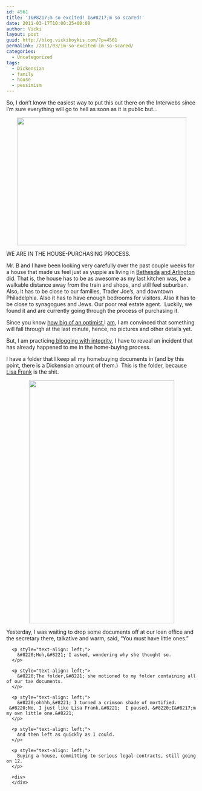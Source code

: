 ```yaml
---
id: 4561
title: 'I&#8217;m so excited! I&#8217;m so scared!'
date: 2011-03-17T10:00:25+00:00
author: Vicki
layout: post
guid: http://blog.vickiboykis.com/?p=4561
permalink: /2011/03/im-so-excited-im-so-scared/
categories:
  - Uncategorized
tags:
  - Dickensian
  - family
  - house
  - pessimism
---
```

[](http://blog.vickiboykis.com/wp-content/uploads/2011/03/lisafrank.jpg)So, I don&#8217;t know the easiest way to put this out there on the Interwebs since I&#8217;m sure everything will go to hell as soon as it is public but&#8230;

<p style="text-align: center;">
  <a href="http://blog.vickiboykis.com/wp-content/uploads/2011/03/househousehouse.jpg"><img class="aligncenter size-full wp-image-4564" title="househousehouse" src="http://blog.vickiboykis.com/wp-content/uploads/2011/03/househousehouse.jpg" alt="" width="448" height="336" /></a>
</p>

<p style="text-align: left;">
  WE ARE IN THE HOUSE-PURCHASING PROCESS.
</p>

<p style="text-align: left;">
  Mr. B and I have been looking very carefully over the past couple weeks for a house that made us feel just as yuppie as living in <a href="http://blog.vickiboykis.com/2010/02/04/the-snowpocalypse-rains-down-calamity-and-soviet-russia-on-dc/">Bethesda</a> <a href="http://blog.vickiboykis.com/2010/04/15/mr-bs-minimalism/">and </a><a href="http://blog.vickiboykis.com/2010/07/26/what-were-you-doing-instead-of-getting-heat-stroke/">Arlington</a> did. That is, the house has to be as awesome as my last kitchen was, be a walkable distance away from the train and shops, and still feel suburban. Also, it has to be close to our families, Trader Joe&#8217;s, and downtown Philadelphia. Also it has to have enough bedrooms for visitors. Also it has to be close to synagogues and Jews. Our poor real estate agent.  Luckily, we found it and are currently going through the process of purchasing it.
</p>

<p style="text-align: left;">
  Since you know <a href="http://blog.vickiboykis.com/2010/10/13/this-is-a-promise-coming-from-a-pessimist/">how big of an optimist </a>I <a href="http://blog.vickiboykis.com/?s=death">am</a>, I am convinced that something will fall through at the last minute, hence, no pictures and other details yet.
</p>

<p style="text-align: left;">
  But, I am practicing<a href="http://blog.vickiboykis.com/2010/09/13/blogging-with-integrity-i-hate-small-talk/"> blogging with integrity</a>, I have to reveal an incident that has already happened to me in the home-buying process.
</p>

<p style="text-align: left;">
  I have a folder that I keep all my homebuying documents in (and by this point, there is a Dickensian amount of them.)  This is the folder, because <a href="http://en.wikipedia.org/wiki/Lisa_Frank">Lisa Frank</a> is the shit.
</p>

<p style="text-align: center;">
  <a href="http://blog.vickiboykis.com/wp-content/uploads/2011/03/lisafrank.jpg"><img class="aligncenter" title="lisafrank" src="http://blog.vickiboykis.com/wp-content/uploads/2011/03/lisafrank.jpg" alt="" width="384" height="640" /></a>
</p>

<p style="text-align: left;">
  <p style="text-align: left;">
    <p style="text-align: left;">
      <p style="text-align: left;">
        Yesterday, I was waiting to drop some documents off at our loan office and the secretary there, talkative and warm, said, &#8220;You must have little ones.&#8221;
      </p>
      
      <p style="text-align: left;">
        &#8220;Huh,&#8221; I asked, wondering why she thought so.
      </p>
      
      <p style="text-align: left;">
        &#8220;The folder,&#8221; she motioned to my folder containing all of our tax documents.
      </p>
      
      <p style="text-align: left;">
        &#8220;ohhhh,&#8221; I turned a crimson shade of mortified.  &#8220;No, I just like Lisa Frank.&#8221;  I paused. &#8220;I&#8217;m my own little one.&#8221;
      </p>
      
      <p style="text-align: left;">
        And then left as quickly as I could.
      </p>
      
      <p style="text-align: left;">
        Buying a house, committing to serious legal contracts, still going on 12.
      </p>
      
      <div>
      </div>